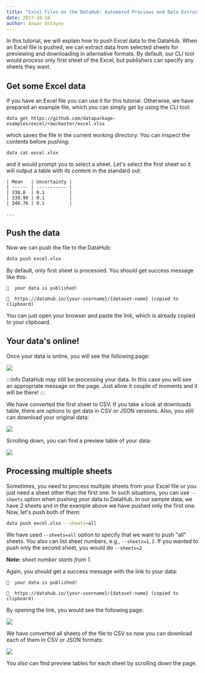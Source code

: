 ```yaml
---
title: "Excel Files on the DataHub: Automated Previews and Data Extraction"
date: 2017-10-16
author: Anuar Ustayev
---
```


In this tutorial, we will explain how to push Excel data to the DataHub. When an Excel file is pushed, we can extract data from selected sheets for previewing and downloading in alternative formats. By default, our CLI tool would process only first sheet of the Excel, but publishers can specify any sheets they want.

## Get some Excel data

If you have an Excel file you can use it for this tutorial. Otherwise, we have prepared an example file, which you can simply get by using the CLI tool:

```
data get https://github.com/datapackage-examples/excel/raw/master/excel.xlsx
```

which saves the file in the current working directory. You can inspect the contents before pushing:

```
data cat excel.xlsx
```

and it would prompt you to select a sheet. Let's select the first sheet so it will output a table with its content in the standard out:

```cli-output
| Mean   | Uncertainty |
| ------ | ----------- |
| 338.8  | 0.1         |
| 339.99 | 0.1         |
| 340.76 | 0.1         |

...
```

## Push the data

Now we can push the file to the DataHub:

```bash
data push excel.xlsx
```

By default, only first sheet is processed. You should get success message like this:

```cli-output
🙌  your data is published!

🔗  https://datahub.io/{your-username}/{dataset-name} (copied to clipboard)
```

You can just open your browser and paste the link, which is already copied to your clipboard.

## Your data's online!

Once your data is online, you will see the following page:

![](/static/img/showcase-excel-1.png)

:::info
DataHub may still be processing your data. In this case you will see an appropriate message on the page. Just allow it couple of moments and it will be there!
:::

We have converted the first sheet to CSV. If you take a look at downloads table, there are options to get data in CSV or JSON versions. Also, you still can download your original data:

![](/static/img/showcase-downloads-excel-1.png)

Scrolling down, you can find a preview table of your data:

![](/static/img/showcase-preview-excel-1.png)

## Processing multiple sheets

Sometimes, you need to process multiple sheets from your Excel file or you just need a sheet other than the first one. In such situations, you can use `--sheets` option when pushing your data to DataHub. In our sample data, we have 2 sheets and in the example above we have pushed only the first one. Now, let's push both of them:

```bash
data push excel.xlsx --sheets=all
```

We have used `--sheets=all` option to specify that we want to push "all" sheets. You also can list sheet numbers, e.g., `--sheets=1,2`. If you wanted to push only the second sheet, you would do `--sheets=2`.

**Note:** *sheet number starts from 1.*

Again, you should get a success message with the link to your data:

```cli-output
🙌  your data is published!

🔗  https://datahub.io/{your-username}/{dataset-name} (copied to clipboard)
```

By opening the link, you would see the following page:

![](/static/img/showcase-excel-2.png)

We have converted all sheets of the file to CSV so now you can download each of them in CSV or JSON formats:

![](/static/img/showcase-downloads-excel-2.png)

You also can find preview tables for each sheet by scrolling down the page.
